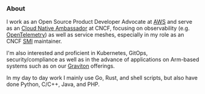 ### About

I work as an Open Source Product Developer Advocate at [AWS](https://aws.amazon.com/containers/) and serve as an [Cloud Native Ambassador](https://www.cncf.io/people/ambassadors/) at CNCF, focusing on observability (e.g. [OpenTelemetry](https://aws-otel.github.io/)) as well as service meshes, especially in my role as an CNCF [SMI](https://smi-spec.io/) maintainer.

I'm also interested and proficient in Kubernetes, GitOps, security/compliance as well as in the advance of applications on Arm-based systems such as on our [Graviton](https://aws.amazon.com/ec2/graviton/) offerings.

In my day to day work I mainly use Go, Rust, and shell scripts, but also have done Python, C/C++, Java, and PHP.
